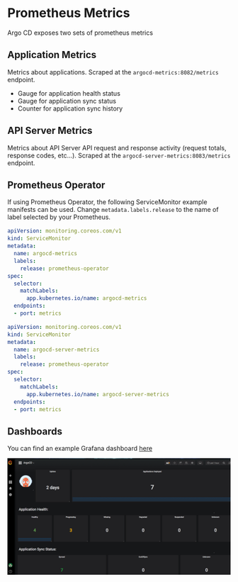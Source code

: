 # Prometheus Metrics

Argo CD exposes two sets of prometheus metrics

## Application Metrics
Metrics about applications. Scraped at the `argocd-metrics:8082/metrics` endpoint. 

* Gauge for application health status
* Gauge for application sync status
* Counter for application sync history

## API Server Metrics
Metrics about API Server API request and response activity (request totals, response codes, etc...).
Scraped at the `argocd-server-metrics:8083/metrics` endpoint.

## Prometheus Operator

If using Prometheus Operator, the following ServiceMonitor example manifests can be used.
Change `metadata.labels.release` to the name of label selected by your Prometheus.

```yaml
apiVersion: monitoring.coreos.com/v1
kind: ServiceMonitor
metadata:
  name: argocd-metrics
  labels:
    release: prometheus-operator
spec:
  selector:
    matchLabels:
      app.kubernetes.io/name: argocd-metrics
  endpoints:
  - port: metrics
```

```yaml
apiVersion: monitoring.coreos.com/v1
kind: ServiceMonitor
metadata:
  name: argocd-server-metrics
  labels:
    release: prometheus-operator
spec:
  selector:
    matchLabels:
      app.kubernetes.io/name: argocd-server-metrics
  endpoints:
  - port: metrics
```

## Dashboards

You can find an example Grafana dashboard [here](examples/dashboard.json)

![dashboard](docs/assets/dashboard.jpg)

